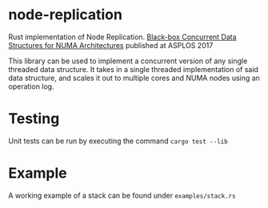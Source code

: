 # node-replication
Rust implementation of Node Replication. [Black-box Concurrent Data Structures for NUMA Architectures](https://dl.acm.org/citation.cfm?id=3037721) published at ASPLOS 2017

This library can be used to implement a concurrent version of any single threaded data structure. It takes in a single threaded implementation of said data structure, and
scales it out to multiple cores and NUMA nodes using an operation log.

# Testing
Unit tests can be run by executing the command `cargo test --lib`

# Example
A working example of a stack can be found under `examples/stack.rs`
